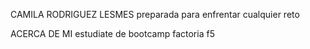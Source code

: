 CAMILA RODRIGUEZ LESMES
preparada para enfrentar cualquier reto

ACERCA DE MI
estudiate de bootcamp factoria f5 

